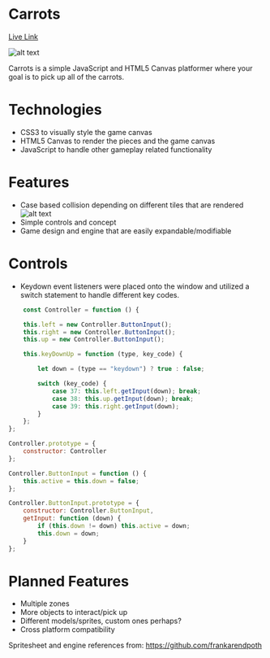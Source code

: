 # Carrots

[Live Link](https://btran1994.github.io/js-project/)

![alt text](https://i.imgur.com/R0RIJtH.png)

Carrots is a simple JavaScript and HTML5 Canvas platformer where your goal is to pick up all of the carrots.

# Technologies 

  * CSS3 to visually style the game canvas
  * HTML5 Canvas to render the pieces and the game canvas
  * JavaScript to handle other gameplay related functionality
  
# Features

  * Case based collision depending on different tiles that are rendered
  ![alt text](https://i.imgur.com/Au30PDH.png)
  * Simple controls and concept
  * Game design and engine that are easily expandable/modifiable 
  
# Controls 

  * Keydown event listeners were placed onto the window and utilized a switch statement to handle different key codes.
```javascript
    const Controller = function () {

    this.left = new Controller.ButtonInput();
    this.right = new Controller.ButtonInput();
    this.up = new Controller.ButtonInput();

    this.keyDownUp = function (type, key_code) {

        let down = (type == "keydown") ? true : false;

        switch (key_code) {
            case 37: this.left.getInput(down); break;
            case 38: this.up.getInput(down); break;
            case 39: this.right.getInput(down);
        }
    };
};

Controller.prototype = {
    constructor: Controller
};

Controller.ButtonInput = function () {
    this.active = this.down = false;
};

Controller.ButtonInput.prototype = {
    constructor: Controller.ButtonInput,
    getInput: function (down) {
        if (this.down != down) this.active = down;
        this.down = down;
    }
};
```
  
# Planned Features
  * Multiple zones
  * More objects to interact/pick up
  * Different models/sprites, custom ones perhaps?
  * Cross platform compatibility

Spritesheet and engine references from: https://github.com/frankarendpoth
